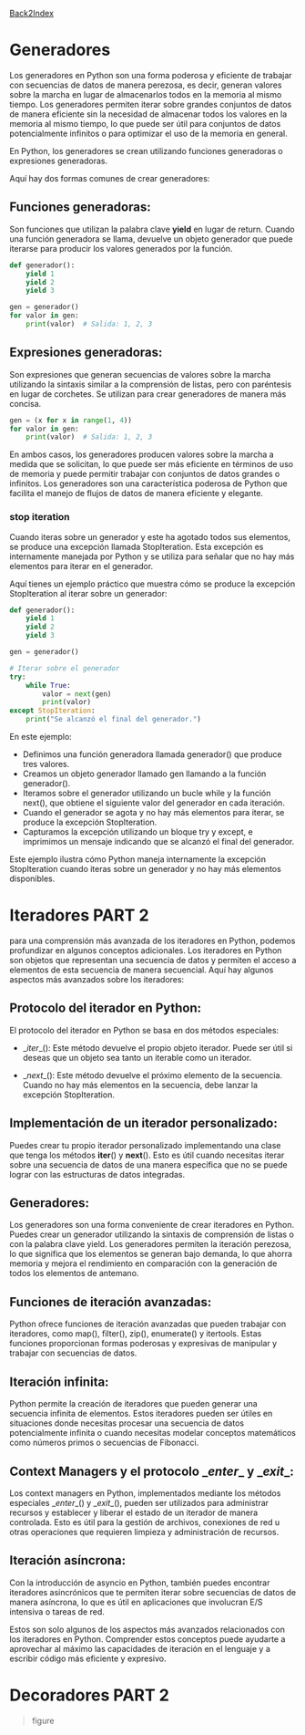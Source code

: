[Back2Index](https://github.com/jdmc/learning/blob/master/notes.md) 

# Generadores 

Los generadores en Python son una forma poderosa y eficiente de trabajar con secuencias de datos de manera perezosa, es decir, generan valores sobre la marcha en lugar de almacenarlos todos en la memoria al mismo tiempo. Los generadores permiten iterar sobre grandes conjuntos de datos de manera eficiente sin la necesidad de almacenar todos los valores en la memoria al mismo tiempo, lo que puede ser útil para conjuntos de datos potencialmente infinitos o para optimizar el uso de la memoria en general.

En Python, los generadores se crean utilizando funciones generadoras o expresiones generadoras. 

Aquí hay dos formas comunes de crear generadores:

## Funciones generadoras: 

  Son funciones que utilizan la palabra clave **yield** en lugar de return. Cuando una función generadora se llama, devuelve un objeto generador que puede iterarse para producir los valores generados por la función.

```python
def generador():
    yield 1
    yield 2
    yield 3

gen = generador()
for valor in gen:
    print(valor)  # Salida: 1, 2, 3
```

##  Expresiones generadoras: 

  Son expresiones que generan secuencias de valores sobre la marcha utilizando la sintaxis similar a la comprensión de listas, pero con paréntesis en lugar de corchetes. Se utilizan para crear generadores de manera más concisa.

```python
gen = (x for x in range(1, 4))
for valor in gen:
    print(valor)  # Salida: 1, 2, 3

```

En ambos casos, los generadores producen valores sobre la marcha a medida que se solicitan, lo que puede ser más eficiente en términos de uso de memoria y puede permitir trabajar con conjuntos de datos grandes o infinitos. Los generadores son una característica poderosa de Python que facilita el manejo de flujos de datos de manera eficiente y elegante.


### stop iteration

Cuando iteras sobre un generador y este ha agotado todos sus elementos, se produce una excepción llamada StopIteration. Esta excepción es internamente manejada por Python y se utiliza para señalar que no hay más elementos para iterar en el generador.

Aquí tienes un ejemplo práctico que muestra cómo se produce la excepción StopIteration al iterar sobre un generador:

```python
def generador():
    yield 1
    yield 2
    yield 3

gen = generador()

# Iterar sobre el generador
try:
    while True:
        valor = next(gen)
        print(valor)
except StopIteration:
    print("Se alcanzó el final del generador.")

```
En este ejemplo:

* Definimos una función generadora llamada generador() que produce tres valores.
* Creamos un objeto generador llamado gen llamando a la función generador().
* Iteramos sobre el generador utilizando un bucle while y la función next(), que obtiene el siguiente valor del generador en cada iteración.
* Cuando el generador se agota y no hay más elementos para iterar, se produce la excepción StopIteration.
* Capturamos la excepción utilizando un bloque try y except, e imprimimos un mensaje indicando que se alcanzó el final del generador.

Este ejemplo ilustra cómo Python maneja internamente la excepción StopIteration cuando iteras sobre un generador y no hay más elementos disponibles.

# Iteradores PART 2

para una comprensión más avanzada de los iteradores en Python, podemos profundizar en algunos conceptos adicionales. Los iteradores en Python son objetos que representan una secuencia de datos y permiten el acceso a elementos de esta secuencia de manera secuencial. Aquí hay algunos aspectos más avanzados sobre los iteradores:

## Protocolo del iterador en Python:
El protocolo del iterador en Python se basa en dos métodos especiales:

* \__iter__(): Este método devuelve el propio objeto iterador. Puede ser útil si deseas que un objeto sea tanto un iterable como un iterador.

* \__next__(): Este método devuelve el próximo elemento de la secuencia. Cuando no hay más elementos en la secuencia, debe lanzar la excepción StopIteration.

## Implementación de un iterador personalizado:
Puedes crear tu propio iterador personalizado implementando una clase que tenga los métodos __iter__() y __next__(). Esto es útil cuando necesitas iterar sobre una secuencia de datos de una manera específica que no se puede lograr con las estructuras de datos integradas.

## Generadores:
Los generadores son una forma conveniente de crear iteradores en Python. Puedes crear un generador utilizando la sintaxis de comprensión de listas o con la palabra clave yield. Los generadores permiten la iteración perezosa, lo que significa que los elementos se generan bajo demanda, lo que ahorra memoria y mejora el rendimiento en comparación con la generación de todos los elementos de antemano.

## Funciones de iteración avanzadas:
Python ofrece funciones de iteración avanzadas que pueden trabajar con iteradores, como map(), filter(), zip(), enumerate() y itertools. Estas funciones proporcionan formas poderosas y expresivas de manipular y trabajar con secuencias de datos.

## Iteración infinita:
Python permite la creación de iteradores que pueden generar una secuencia infinita de elementos. Estos iteradores pueden ser útiles en situaciones donde necesitas procesar una secuencia de datos potencialmente infinita o cuando necesitas modelar conceptos matemáticos como números primos o secuencias de Fibonacci.

## Context Managers y el protocolo \__enter__ y \__exit__:
Los context managers en Python, implementados mediante los métodos especiales \__enter__() y \__exit__(), pueden ser utilizados para administrar recursos y establecer y liberar el estado de un iterador de manera controlada. Esto es útil para la gestión de archivos, conexiones de red u otras operaciones que requieren limpieza y administración de recursos.

## Iteración asíncrona:
Con la introducción de asyncio en Python, también puedes encontrar iteradores asincrónicos que te permiten iterar sobre secuencias de datos de manera asíncrona, lo que es útil en aplicaciones que involucran E/S intensiva o tareas de red.

Estos son solo algunos de los aspectos más avanzados relacionados con los iteradores en Python. Comprender estos conceptos puede ayudarte a aprovechar al máximo las capacidades de iteración en el lenguaje y a escribir código más eficiente y expresivo.


# Decoradores PART 2
> figure

